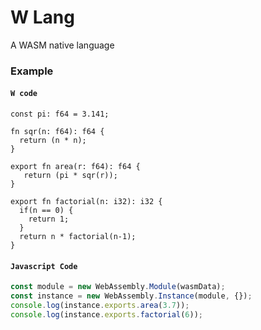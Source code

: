 # W Lang
A WASM native language

### Example

#### `W code`
```
const pi: f64 = 3.141;

fn sqr(n: f64): f64 {
  return (n * n);
}

export fn area(r: f64): f64 {
   return (pi * sqr(r));
}

export fn factorial(n: i32): i32 {
  if(n == 0) {
    return 1;
  }
  return n * factorial(n-1);
}
```

#### `Javascript Code`
```javascript
const module = new WebAssembly.Module(wasmData);
const instance = new WebAssembly.Instance(module, {});
console.log(instance.exports.area(3.7));
console.log(instance.exports.factorial(6));
```